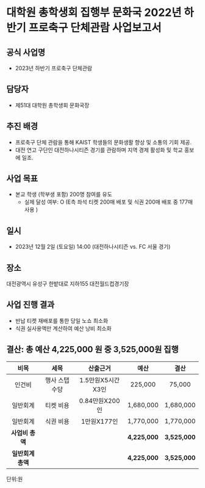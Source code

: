 대학원 총학생회 집행부 문화국 2022년 하반기 프로축구 단체관람 사업보고서
===

## 공식 사업명
- 2023년 하반기 프로축구 단체관람

## 담당자
- 제51대 대학원 총학생회 문화국장

## 추진 배경
- 프로축구 단체 관람을 통해 KAIST 학생들의 문화생활 향상 및 소통의 기회 제공.
- 대전 연고 구단인 대전하나시티즌 경기를 관람하며 지역 경제 활성화 및 학교 홍보에 일조.

## 사업 목표
- 본교 학생 (학부생 포함) 200명 참여를 유도
  - 실제 달성 여부: O (E측 좌석 티켓 200매 배포 및 식권 200매 배포 중 177매 사용 )

## 일시
- 2023년 12월 2일 (토요일) 14:00 (대전하나시티즌 vs. FC 서울 경기)

## 장소
대전광역시 유성구 한밭대로 지하155 대전월드컵경기장

## 사업 진행 결과
- 반납 티켓 재배포를 통한 당일 노쇼 최소화
- 식권 실사용액만 계산하여 예산 낭비 최소화

## 결산: 총 예산 4,225,000 원 중  3,525,000원 집행

|  **비목** |   **세목**   | **산출근거** | **예산** | **결산** |
|:----------:|:------------:|:--------:|:--------:|:--------:|
| 인건비     | 행사 스탭 수당    | 1.5만원X5시간X3인 |225,000   | 75,000   | 
| 일반회계    | 티켓 비용      | 0.84만원X200인 |1,680,000   |1,680,000   | 
| 일반회계    | 식권 비용      | 1만원X177인 |1,770,000   |1,770,000   | 
| **사업비 총액**     |                   |      | **4,225,000** |  **3,525,000**  |
| **일반회계 총액**     |                   |      | **4,225,000** |  **3,525,000**  |

단위:원
